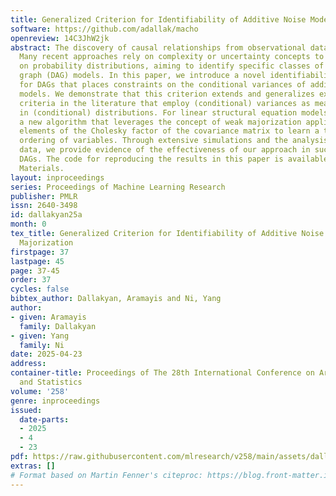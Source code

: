 ```yaml
---
title: Generalized Criterion for Identifiability of Additive Noise Models Using Majorization
software: https://github.com/adallak/macho
openreview: 14C3JhW2jk
abstract: The discovery of causal relationships from observational data is very challenging.
  Many recent approaches rely on complexity or uncertainty concepts to impose constraints
  on probability distributions, aiming to identify specific classes of directed acyclic
  graph (DAG) models. In this paper, we introduce a novel identifiability criterion
  for DAGs that places constraints on the conditional variances of additive noise
  models. We demonstrate that this criterion extends and generalizes existing identifiability
  criteria in the literature that employ (conditional) variances as measures of uncertainty
  in (conditional) distributions. For linear structural equation models, we present
  a new algorithm that leverages the concept of weak majorization applied to the diagonal
  elements of the Cholesky factor of the covariance matrix to learn a topological
  ordering of variables. Through extensive simulations and the analysis of bank connectivity
  data, we provide evidence of the effectiveness of our approach in successfully recovering
  DAGs. The code for reproducing the results in this paper is available in Supplementary
  Materials.
layout: inproceedings
series: Proceedings of Machine Learning Research
publisher: PMLR
issn: 2640-3498
id: dallakyan25a
month: 0
tex_title: Generalized Criterion for Identifiability of Additive Noise Models Using
  Majorization
firstpage: 37
lastpage: 45
page: 37-45
order: 37
cycles: false
bibtex_author: Dallakyan, Aramayis and Ni, Yang
author:
- given: Aramayis
  family: Dallakyan
- given: Yang
  family: Ni
date: 2025-04-23
address:
container-title: Proceedings of The 28th International Conference on Artificial Intelligence
  and Statistics
volume: '258'
genre: inproceedings
issued:
  date-parts:
  - 2025
  - 4
  - 23
pdf: https://raw.githubusercontent.com/mlresearch/v258/main/assets/dallakyan25a/dallakyan25a.pdf
extras: []
# Format based on Martin Fenner's citeproc: https://blog.front-matter.io/posts/citeproc-yaml-for-bibliographies/
---
```

